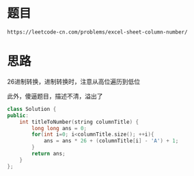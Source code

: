 # 题目
`https://leetcode-cn.com/problems/excel-sheet-column-number/`

# 思路

26进制转换，进制转换时，注意从高位遍历到低位  

此外，傻逼题目，描述不清，溢出了

```cpp
class Solution {
public:
    int titleToNumber(string columnTitle) {
        long long ans = 0;
        for(int i=0; i<columnTitle.size(); ++i){
            ans = ans * 26 + (columnTitle[i] - 'A') + 1;
        }
        return ans;
    }
};
```
